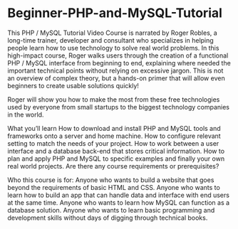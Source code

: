 # Beginner-PHP-and-MySQL-Tutorial
This PHP / MySQL Tutorial Video Course is narrated by Roger Robles, a long-time trainer, developer and consultant who specializes in helping people learn how to use technology to solve real world problems. 
In this high-impact course, Roger walks users through the creation of a functional PHP / MySQL interface from beginning to end, explaining where needed the important technical points without relying on excessive jargon. 
This is not an overview of complex theory, but a hands-on primer that will allow even beginners to create usable solutions quickly!

Roger will show you how to make the most from these free technologies used by everyone from small startups to the biggest technology companies in the world.

What you’ll learn
How to download and install PHP and MySQL tools and frameworks onto a server and home machine.
How to configure relevant setting to match the needs of your project.
How to work between a user interface and a database back-end that stores critical information.
How to plan and apply PHP and MySQL to specific examples and finally your own real world projects.
Are there any course requirements or prerequisites?

Who this course is for:
Anyone who wants to build a website that goes beyond the requirements of basic HTML and CSS.
Anyone who wants to learn how to build an app that can handle data and interface with end users at the same time.
Anyone who wants to learn how MySQL can function as a database solution.
Anyone who wants to learn basic programming and development skills without days of digging through technical books.
